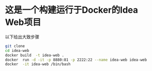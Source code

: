 # 这是一个构建运行于Docker的Idea Web项目

以下给出大致步骤

```bash
git clone 
cd idea-web
docker build  -t idea-web .
docker  run -d -it -p 8880:81 -p 2222:22 --name idea-web idea-web
docker  -it idea-web /bin/bash
```

